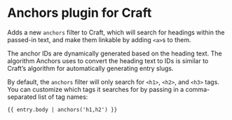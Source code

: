 # Anchors plugin for Craft

Adds a new `anchors` filter to Craft, which will search for headings within the passed-in text, and make them linkable by adding `<a>`s to them.

The anchor IDs are dynamically generated based on the heading text. The algorithm Anchors uses to convert the heading text to IDs is similar to Craft’s algorithm for automatically generating entry slugs.

By default, the `anchors` filter will only search for `<h1>`, `<h2>`, and `<h3>` tags. You can customize which tags it searches for by passing in a comma-separated list of tag names:

    {{ entry.body | anchors('h1,h2') }}
